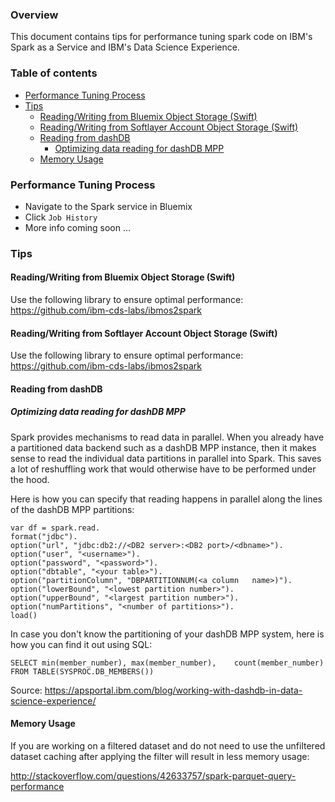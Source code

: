 ### Overview

This document contains tips for performance tuning spark code on IBM's Spark as a Service and IBM's Data Science Experience.

### Table of contents

- [Performance Tuning Process](#performance-tuning-process)
- [Tips](#Tips)
  - [Reading/Writing from Bluemix Object Storage (Swift)](#readingwriting-from-bluemix-object-storage-swift)
  - [Reading/Writing from Softlayer Account Object Storage (Swift)](#readingwriting-from-softlayer-account-object-storage-swift)
  - [Reading from dashDB](#reading-from-dashdb)
    - [Optimizing data reading for dashDB MPP](#optimizing-data-reading-for-dashdb-mpp)
  - [Memory Usage](#memory-usage)


### Performance Tuning Process

 - Navigate to the Spark service in Bluemix
 - Click `Job History`
 - More info coming soon ...


### Tips

#### Reading/Writing from Bluemix Object Storage (Swift)

Use the following library to ensure optimal performance: https://github.com/ibm-cds-labs/ibmos2spark

#### Reading/Writing from Softlayer Account Object Storage (Swift)

Use the following library to ensure optimal performance: https://github.com/ibm-cds-labs/ibmos2spark

#### Reading from dashDB

##### Optimizing data reading for dashDB MPP

Spark provides mechanisms to read data in parallel. When you already have a partitioned data backend such as a dashDB MPP instance, then it makes sense to read the individual data partitions in parallel into Spark. This saves a lot of reshuffling work that would otherwise have to be performed under the hood.

Here is how you can specify that reading happens in parallel along the lines of the dashDB MPP partitions:

```
var df = spark.read.
format("jdbc").
option("url", "jdbc:db2://<DB2 server>:<DB2 port>/<dbname>").
option("user", "<username>").
option("password", "<password>").
option("dbtable", "<your table>").
option("partitionColumn", "DBPARTITIONNUM(<a column   name>)").
option("lowerBound", "<lowest partition number>").
option("upperBound", "<largest partition number>").
option("numPartitions", "<number of partitions>").
load()
```

In case you don't know the partitioning of your dashDB MPP system, here is how you can find it out using SQL:

```
SELECT min(member_number), max(member_number),    count(member_number) 
FROM TABLE(SYSPROC.DB_MEMBERS())
```

Source: https://apsportal.ibm.com/blog/working-with-dashdb-in-data-science-experience/

#### Memory Usage

If you are working on a filtered dataset and do not need to use the unfiltered dataset caching after applying the filter will result in less memory usage:

http://stackoverflow.com/questions/42633757/spark-parquet-query-performance

